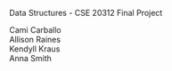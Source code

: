 Data Structures - CSE 20312 Final Project     
     
Cami Carballo     
Allison Raines     
Kendyll Kraus     
Anna Smith     


